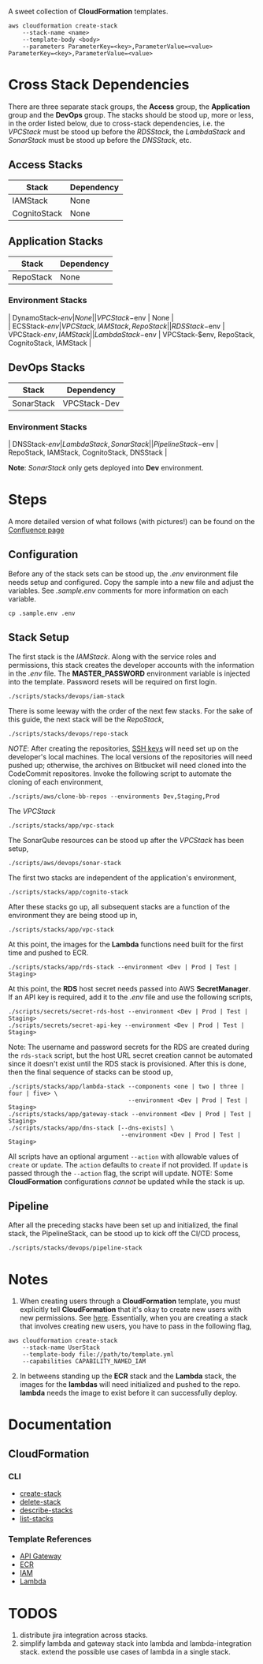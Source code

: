 A sweet collection of **CloudFormation** templates.

```
aws cloudformation create-stack
    --stack-name <name>
    --template-body <body>
    --parameters ParameterKey=<key>,ParameterValue=<value> ParameterKey=<key>,ParameterValue=<value>
```

# Cross Stack Dependencies

There are three separate stack groups, the **Access** group, the **Application** group and the **DevOps** group. The stacks should be stood up, more or less, in the order listed below, due to cross-stack dependencies, i.e. the *VPCStack* must be stood up before the *RDSStack*, the *LambdaStack* and *SonarStack* must be stood up before the *DNSStack*, etc. 

## Access Stacks
| Stack | Dependency |
| ----- | ---------- |
| IAMStack | None |
| CognitoStack | None |

## Application Stacks
| Stack | Dependency |
| ----- | ---------- |
| RepoStack | None |
### Environment Stacks
| DynamoStack-$env | None | 
| VPCStack-$env | None |  
| ECSStack-$env | VPCStack, IAMStack, RepoStack |
| RDSStack-$env | VPCStack-$env, IAMStack | 
| LambdaStack-$env | VPCStack-$env, RepoStack, CognitoStack, IAMStack |

## DevOps Stacks
| Stack | Dependency | 
| ----- | ---------- |
| SonarStack | VPCStack-Dev |
### Environment Stacks
| DNSStack-$env | LambdaStack, SonarStack |
| PipelineStack-$env | RepoStack, IAMStack, CognitoStack, DNSStack |

**Note**: *SonarStack* only gets deployed into **Dev** environment.

# Steps

A more detailed version of what follows (with pictures!) can be found on the [Confluence page](https://makpar.atlassian.net/wiki/spaces/IN/pages/358580264/Sandbox+Environment+Setup)

## Configuration

Before any of the stack sets can be stood up, the *.env* environment file needs setup and configured. Copy the sample into a new file and adjust the variables. See *.sample.env* comments for more information on each variable.

```
cp .sample.env .env
```

## Stack Setup

The first stack is the *IAMStack*. Along with the service roles and permissions, this stack creates the developer accounts with the information in the *.env* file. The **MASTER_PASSWORD** environment variable is injected into the template. Password resets will be required on first login.

```
./scripts/stacks/devops/iam-stack
```

There is some leeway with the order of the next few stacks. For the sake of this guide, the next stack will be the *RepoStack*,

```
./scripts/stacks/devops/repo-stack
```

*NOTE*: After creating the repositories, [SSH keys](https://docs.aws.amazon.com/codecommit/latest/userguide/setting-up-ssh-unixes.html) will need set up on the developer's local machines. The local versions of the repositories will need pushed up; otherwise, the archives on Bitbucket will need cloned into the CodeCommit repositores. Invoke the following script to automate the cloning of each environment,

```
./scripts/aws/clone-bb-repos --environments Dev,Staging,Prod
```

The *VPCStack*

```
./scripts/stacks/app/vpc-stack
```

The SonarQube resources can be stood up after the *VPCStack* has been setup,

```
./scripts/aws/devops/sonar-stack
```

The first two stacks are independent of the application's environment,

```
./scripts/stacks/app/cognito-stack
```

After these stacks go up, all subsequent stacks are a function of the environment they are being stood up in,

```
./scripts/stacks/app/vpc-stack
```

At this point, the images for the **Lambda** functions need built for the first time and pushed to ECR.

```
./scripts/stacks/app/rds-stack --environment <Dev | Prod | Test | Staging>
```

At this point, the **RDS** host secret needs passed into AWS **SecretManager**. If an API key is required, add it to the *.env* file and use the following scripts,

```
./scripts/secrets/secret-rds-host --environment <Dev | Prod | Test | Staging>
./scripts/secrets/secret-api-key --environment <Dev | Prod | Test | Staging>
```

Note: The username and password secrets for the RDS are created during the `rds-stack` script, but the host URL secret creation cannot be automated since it doesn't exist until the RDS stack is provisioned. After this is done, then the final sequence of stacks can be stood up,

```
./scripts/stacks/app/lambda-stack --components <one | two | three | four | five> \
                                  --environment <Dev | Prod | Test | Staging>
./scripts/stacks/app/gateway-stack --environment <Dev | Prod | Test | Staging>
./scripts/stacks/app/dns-stack [--dns-exists] \
                                --environment <Dev | Prod | Test | Staging> 
```

All scripts have an optional argument ``--action`` with allowable values of `create` or `update`. The `action` defaults to `create` if not provided. If `update` is passed through the ``--action`` flag, the script will update. NOTE: Some **CloudFormation** configurations *cannot* be updated while the stack is up.

## Pipeline

After all the preceding stacks have been set up and initialized, the final stack, the PipelineStack, can be stood up to kick off the CI/CD process,

```
./scripts/stacks/devops/pipeline-stack
```

# Notes

1. When creating users through a **CloudFormation** template, you must explicitly tell **CloudFormation** that it's okay to create new users with new permissions. See [here](https://docs.aws.amazon.com/AWSCloudFormation/latest/APIReference/API_CreateStack.html). Essentially, when you are creating a stack that involves creating new users, you have to pass in the following flag,

```
aws cloudformation create-stack
    --stack-name UserStack
    --template-body file://path/to/template.yml
    --capabilities CAPABILITY_NAMED_IAM
```

2. In betweens standing up the **ECR** stack and the **Lambda** stack, the images for the **lambdas** will need initialized and pushed to the repo. **lambda** needs the image to exist before it can successfully deploy.


# Documentation
## CloudFormation
### CLI
- [create-stack](https://docs.aws.amazon.com/cli/latest/reference/cloudformation/create-stack.html)
- [delete-stack](https://docs.aws.amazon.com/cli/latest/reference/cloudformation/delete-stack.html)
- [describe-stacks](https://docs.aws.amazon.com/cli/latest/reference/cloudformation/describe-stacks.html)
- [list-stacks](https://docs.aws.amazon.com/cli/latest/reference/cloudformation/list-stacks.html)

### Template References
- [API Gateway](https://docs.aws.amazon.com/AWSCloudFormation/latest/UserGuide/AWS_ApiGateway.html)
- [ECR](https://docs.aws.amazon.com/AWSCloudFormation/latest/UserGuide/AWS_ECR.html)
- [IAM](https://docs.aws.amazon.com/AWSCloudFormation/latest/UserGuide/AWS_IAM.html)
- [Lambda](https://docs.aws.amazon.com/AWSCloudFormation/latest/UserGuide/AWS_Lambda.html)

# TODOS

1. distribute jira integration across stacks. 
2. simplify lambda and gateway stack into lambda and lambda-integration stack. extend the possible use cases of lambda in a single stack.